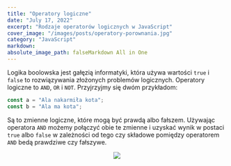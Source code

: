 ```yaml
---
title: "Operatory logiczne"
date: "July 17, 2022"
excerpt: "Rodzaje operatorów logicznych w JavaScript"
cover_image: "/images/posts/operatory-porownania.jpg"
category: "JavaScript"
markdown:
absolute_image_path: falseMarkdown All in One
---
```


Logika boolowska jest gałęzią informatyki, która używa wartości `true` i `false` to rozwiązywania złożonych problemów logicznych. Operatory logiczne to `AND`, `OR` i `NOT`. Przyjrzyjmy się dwóm przykładom:

```js
const a = "Ala nakarmiła kota";
const b = "Ala ma kota";
```

Są to zmienne logiczne, które mogą być prawdą albo fałszem. Używając operatora `AND` możemy połączyć obie te zmienne i uzyskać wynik w postaci `true` albo `false` w zależności od tego czy składowe pomiędzy operatorem `AND` bedą prawdziwe czy fałszywe.

<p align="center">
<img src="https://lh3.googleusercontent.com/Nd3E3TsKzlBMz7QC1068QeN14zwaSB9WeLwMPBEH50FTEgZubwAHQf0Wv0XAJGyjRtJn44h6JMv1AjtJ4o0GBqJ0LkRx7x-6TS5cp0D2RrNJpXMEqELz8rJ9oDhCPlmCc_Hl0uW263Q3broeeKOUKW4UMkg6WgMXBo6EXVh5Y9Mm7CHkYtNfQrEfj7IpRVuXGK1d3CEQqJ0UGhk_Hb1c_v-jaw6_Wj6ul_8VEkzSvF6bCzDTuGjOpzpLovhEnoqwEErZUVxg4fXWP-Yz5Hx4KHKFRtZ1uH17DP4vBgXsDnOSjiYNLJY6quI-XGBxEFsYf1Yvkhg-po9LHQ0v-OjRHNEZfmBXm-tNHnxTZRyOULm-6E53eieJzRbgY2pcR6774vSmgfF-_4ZANwDvUN2aNUqzm2y2h6dO_3c99T5TjvnTG5tYzcYHS7dOc9BiGtOnSOrm8Cst1naVImkI-PPtGUVKS7vWf1mz926fpEYWPSdogR8kYiEEyKqnVI3ueOq4QOze8WkS2cSgm3N4eKHpGMbk6t6CBWCZ1s2CNMfMNh2aU77ltBTSSTpPcZBAUu1Q5Qjrt6nwWNDJMZr72J9b3KJwBG0y40Y4_JO3XJoH3Zsflh5knemyaaJOO4hS-7wQMB_kQdFNBD1rIq8UhyaiDXoqezEltaggnbF4SoOfOGN4tKUInbwf_i83qqDab3N-i6YwO7kGdn_2qdjVscqmVxbz_tcbpAEGbmOvu2L6l-CaKa7kXXj54xB05mi5S6QeldB9VJqGH4wI9bIDTbNxaefQWVCz8IY0T6hU=w319-h306-no?authuser=0"/>
</p>
